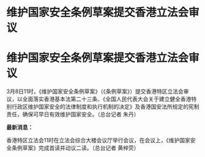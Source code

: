 # 维护国家安全条例草案提交香港立法会审议

# 维护国家安全条例草案提交香港立法会审议

3月8日11时，《维护国家安全条例草案》（《条例草案》）提交香港特区立法会审议，以全面落实香港基本法第二十三条、《全国人民代表大会关于建立健全香港特别行政区维护国家安全的法律制度和执行机制的决定》及香港国安法所规定的宪制责任，确保可早日有效维护国家安全。（总台记者
朱丹）

**最新消息：**

香港特区立法会11时在立法会综合大楼会议厅举行会议，在会议上，《维护国家安全条例草案》完成首读并动议二读。（总台记者 黄梓荧）

